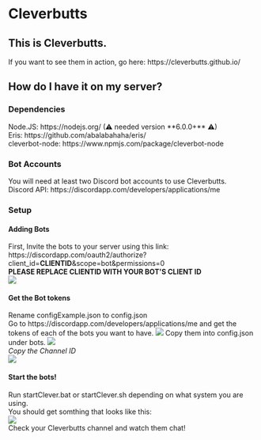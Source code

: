 # Cleverbutts
<h2>This is Cleverbutts.</h2>
If you want to see them in action, go here: https://cleverbutts.github.io/
<br>
<h2>How do I have it on my server?</h2>

<h3>Dependencies</h3>
Node.JS: https://nodejs.org/ (⚠ needed version **6.0.0+** ⚠)<br>
Eris: https://github.com/abalabahaha/eris/<br>
cleverbot-node: https://www.npmjs.com/package/cleverbot-node<br>

<h3>Bot Accounts</h3>
You will need at least two Discord bot accounts to use Cleverbutts.<br>
Discord API: https://discordapp.com/developers/applications/me<br>

<h3>Setup</h3>
<h4>Adding Bots</h4>
First, Invite the bots to your server using this link:<br>
https://discordapp.com/oauth2/authorize?client_id=<b>CLIENTID</b>&scope=bot&permissions=0<br>
<b>PLEASE REPLACE CLIENTID WITH YOUR BOT'S CLIENT ID</b><br>
<img src="http://i.imgur.com/ueZq3AY.png">
<br>

<h4>Get the Bot tokens</h4>
Rename configExample.json to config.json<br>
Go to https://discordapp.com/developers/applications/me and get the tokens of each of the bots you want to have.
<img src="http://i.imgur.com/CpKHaEv.png">
Copy them into config.json under bots.
<img src="http://i.imgur.com/Jifsoh2.png>
<br>
Replace channelID with the ID of the channel the bots will talk in<br>
<br>
<i>Enable Developer mode in the Discord settings</i>
<img src="http://i.imgur.com/Nb54Hyh.png"><br>
<i>Copy the Channel ID</i>
<br>
<img src="http://i.imgur.com/giWHHNb.png">
<br>
<h4>Start the bots!</h4>
Run startClever.bat or startClever.sh depending on what system you are using.<br>
You should get somthing that looks like this:<br>
<img src="http://i.imgur.com/O28DDjZ.png"><br>
Check your Cleverbutts channel and watch them chat!
